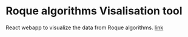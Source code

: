 # Roque algorithms Visalisation tool
React webapp to visualize the data from Roque algorithms.
[link](link)